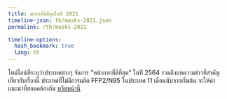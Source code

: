 ```yaml
---
title: มาสก์ที่ดีที่สุดในปี 2021
timeline-json: th/masks-2021.json
permalink: /th/masks-2021

timeline-options: 
  hash_bookmark: true
  lang: th
---
```


ไทม์ไลน์ที่ระบุว่าประเทศต่างๆ จัดการ "หน้ากากที่ดีที่สุด" ในปี 2564 รวมถึงบทความข่าวที่สำคัญเกี่ยวกับเรื่องนี้ ประเทศที่ไม่มีการผลิต FFP2/N95 ในประเทศ 11 เดือนนับจากเริ่มต้น จะให้คำแนะนำที่สอดคล้องกัน <a href="https://twitter.com/intent/tweet?url=https%3A%2F%2Fits-airborne.org%2Fmasks-2021&via=AerosolizedC19&text=%23COVIDisAirborne%20%23masks4All%20%23BetterMasks%20%23ventilation. See: " target="_blank">ทวีตหน้านี้</a>

